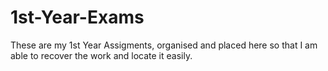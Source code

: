 # 1st-Year-Exams

 These are my 1st Year Assigments, organised and placed here so that I am able to recover the work and locate it easily.


